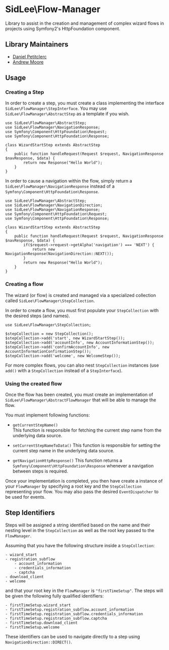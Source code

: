 SidLee\Flow-Manager
===================

Library to assist in the creation and management of complex wizard flows in projects using Symfony2's HttpFoundation component.

## Library Maintainers

 - [Daniel Petitclerc](dpetitclerc@sidlee.com)
 - [Andrew Moore](amoore@sidlee.com)

## Usage

### Creating a Step

In order to create a step, you must create a class implementing the interface `SidLee\FlowManager\StepInterface`. You may use `SidLee\FlowManager\AbstractStep` as a template if you wish.

	use SidLee\FlowManager\AbstractStep;
    use SidLee\FlowManager\NavigationResponse;
    use Symfony\Component\HttpFoundation\Request;
    use Symfony\Component\HttpFoundation\Response;

    class WizardStartStep extends AbstractStep
    {
		public function handleRequest(Request $request, NavigationResponse $navResponse, $data) {
			return new Response("Hello World");
        }
    }

In order to cause a navigation within the flow, simply return a `SidLee\FlowManager\NavigationResponse` instead of a `Symfony\Component\HttpFoundation\Response`.

	use SidLee\FlowManager\AbstractStep;
    use SidLee\FlowManager\NavigationDirection;
    use SidLee\FlowManager\NavigationResponse;
    use Symfony\Component\HttpFoundation\Request;
    use Symfony\Component\HttpFoundation\Response;

    class WizardStartStep extends AbstractStep
    {
		public function handleRequest(Request $request, NavigationResponse $navResponse, $data) {
            if($request->request->getAlpha('navigation') === 'NEXT') {
                return new NavigationResponse(NavigationDirection::NEXT());
            }
			return new Response("Hello World");
        }
    }

### Creating a flow

The wizard (or flow) is created and managed via a specialized collection called `SidLee\FlowManager\StepCollection`.

In order to create a flow, you must first populate your `StepCollection` with the desired steps (and names).

    use SidLee\FlowManager\StepCollection;

    $stepCollection = new StepCollection();
    $stepCollection->add('start', new WizardStartStep());
    $stepCollection->add('accountInfo', new AccountInformationStep());
    $stepCollection->add('confirmAccountInfo', new AccountInformationConfirmationStep());
    $stepCollection->add('welcome', new WelcomeStep());

For more complex flows, you can also nest `StepCollection` instances (use `add()` with a `StepCollection` instead of a `StepInterface`).

### Using the created flow

Once the flow has been created, you must create an implementation of `SidLee\FlowManager\AbstractFlowManager` that will be able to manage the flow.

You must implement following functions:

 - `getCurrentStepName()`  
   This function is responsible for fetching the current step name from the underlying data source.

 - `setCurrentStepNameToData()`
   This function is responsible for setting the current step name in the underlying data source.

 - `getNavigationHttpResponse()`
   This function returns a `Symfony\Component\HttpFoundation\Response` whenever a navigation between steps is required.

Once your implementation is completed, you then have create a instance of your `FlowManager` by specifying a root key and the `StepCollection` representing your flow. You may also pass the desired `EventDispatcher` to be used for events.

## Step Identifiers

Steps will be assigned a string identified based on the name and their nesting level in the `StepCollection` as well as the root key passed to the `FlowManager`.

Assuming that you have the following structure inside a `StepCollection`:

    - wizard_start
    - registration_subflow
	    - account_information
	    - credentials_information
	    - captcha
    - download_client
    - welcome

and that your root key in the `FlowManager` is `"firstTimeSetup"`. The steps will be given the following fully qualified identifiers:

    - firstTimeSetup.wizard_start
    - firstTimeSetup.registration_subflow.account_information
    - firstTimeSetup.registration_subflow.credentials_information
    - firstTimeSetup.registration_subflow.captcha
    - firstTimeSetup.download_client
    - firstTimeSetup.welcome

These identifiers can be used to navigate directly to a step using `NavigationDirection::DIRECT()`.